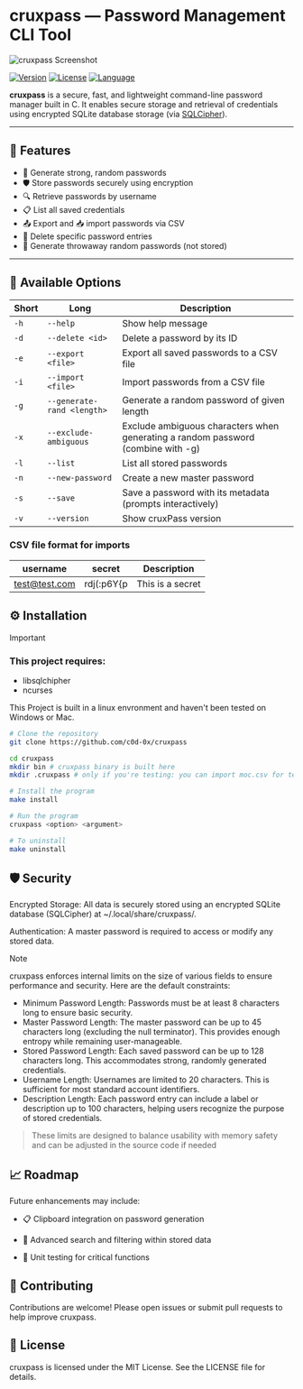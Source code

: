# cruxpass — Password Management CLI Tool

![cruxpass Screenshot](https://raw.githubusercontent.com/c0d-0x/cruxpass/dev/resources/cruxpass.png)

[![Version](https://img.shields.io/badge/version-v1.2.1-blue.svg)](https://github.com/c0d-0x/cruxpass/releases)
[![License](https://img.shields.io/badge/license-MIT-green.svg)](LICENSE)
[![Language](https://img.shields.io/badge/language-C-blue.svg)](https://github.com/c0d-0x/cruxpass)

**cruxpass** is a secure, fast, and lightweight command-line password manager built in C. It enables secure storage and retrieval of credentials using encrypted SQLite database storage (via [SQLCipher](https://www.zetetic.net/sqlcipher/)).

---

## 🔐 Features

- 🔑 Generate strong, random passwords
- 🛡️ Store passwords securely using encryption
- 🔍 Retrieve passwords by username
- 📋 List all saved credentials
- 📤 Export and 📥 import passwords via CSV
- 🧹 Delete specific password entries
- 🧪 Generate throwaway random passwords (not stored)

---

## 🚀 Available Options

| Short | Long                       | Description                                                                      |
| ----- | -------------------------- | -------------------------------------------------------------------------------- |
| `-h`  | `--help`                   | Show help message                                                                |
| `-d`  | `--delete <id>`            | Delete a password by its ID                                                      |
| `-e`  | `--export <file>`          | Export all saved passwords to a CSV file                                         |
| `-i`  | `--import <file>`          | Import passwords from a CSV file                                                 |
| `-g`  | `--generate-rand <length>` | Generate a random password of given length                                       |
| `-x`  | `--exclude-ambiguous`      | Exclude ambiguous characters when generating a random password (combine with -g) |
| `-l`  | `--list`                   | List all stored passwords                                                        |
| `-n`  | `--new-password`           | Create a new master password                                                     |
| `-s`  | `--save`                   | Save a password with its metadata (prompts interactively)                        |
| `-v`  | `--version`                | Show cruxPass version                                                            |

### CSV file format for imports

| username      | secret     | Description      |
| ------------- | ---------- | ---------------- |
| test@test.com | rdj(:p6Y{p | This is a secret |

## ⚙️ Installation

> [!IMPORTANT]
>
> ### This project requires:
>
> - libsqlchipher
> - ncurses
>
> This Project is built in a linux envronment and haven't been tested on Windows or Mac.

```bash
# Clone the repository
git clone https://github.com/c0d-0x/cruxpass

cd cruxpass
mkdir bin # cruxpass binary is built here
mkdir .cruxpass # only if you're testing: you can import moc.csv for testing

# Install the program
make install

# Run the program
cruxpass <option> <argument>

# To uninstall
make uninstall
```

## 🛡️ Security

Encrypted Storage: All data is securely stored using an encrypted SQLite database (SQLCipher) at ~/.local/share/cruxpass/.

Authentication: A master password is required to access or modify any stored data.

> [!NOTE]
> cruxpass enforces internal limits on the size of various fields to ensure performance and security. Here are the default constraints:
>
> - Minimum Password Length: Passwords must be at least 8 characters long to ensure basic security.
> - Master Password Length: The master password can be up to 45 characters long (excluding the null terminator). This provides enough entropy while remaining user-manageable.
> - Stored Password Length: Each saved password can be up to 128 characters long. This accommodates strong, randomly generated credentials.
> - Username Length: Usernames are limited to 20 characters. This is sufficient for most standard account identifiers.
> - Description Length: Each password entry can include a label or description up to 100 characters, helping users recognize the purpose of stored credentials.

> These limits are designed to balance usability with memory safety and can be adjusted in the source code if needed

## 📈 Roadmap

Future enhancements may include:

- 📋 Clipboard integration on password generation

- 🧠 Advanced search and filtering within stored data

- 🧪 Unit testing for critical functions

## 🤝 Contributing

Contributions are welcome! Please open issues or submit pull requests to help improve cruxpass.

## 📄 License

cruxpass is licensed under the MIT License. See the LICENSE file for details.
